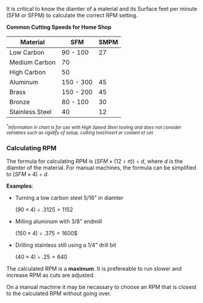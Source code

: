 It is critical to know the diamter of a material and its Surface feet per minute (SFM or SFPM) to calculate the correct RPM setting. 

**Common Cutting Speeds for Home Shop**

| Material        | SFM       | SMPM |
| --------------- | --------- | ---- |
| Low Carbon      | 90 - 100  | 27   |
| Medium Carbon   | 70        |      |
| High Carbon     | 50        |      |
| Aluminum        | 150 - 300 | 45   |
| Brass           | 150 - 200 | 45   |
| Bronze          | 80 - 100  | 30   |
| Stainless Steel | 40        | 12   |

<small><i><sup>*</sup>Information in chart is for use with High Speed Steel tooling and does not consider variables such as rigidify of setup, cutting tool/insert or coolant et cet.</i></small>


### Calculating RPM

The formula for calculating RPM is $(SFM\times(12\div\pi))\div d$, where $d$ is the diamter of the material.  For manual machines, the formula can be simplified to $(SFM \times 4) \div d$.  

**Examples**:

- Turning a low carbon steel  5/16" in diamter
  
  $(90 \times 4) \div .3125 = 1152$
- Milling aluminum with 3/8" endmill 
 
  $(150 \times 4) \div .375 = 1600$$
- Drilling stainless still using a 1/4" drill bit
    
    $(40 \times 4) \div .25 = 640$


The calculated RPM is a **maximum**. It is prefereable to run slower and increase RPM as cuts are adjusted. 

On a manual machine it may be necassary to choose an RPM that is closest to the calculated RPM without going over. 
